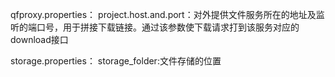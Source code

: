 qfproxy.properties：
    project.host.and.port：对外提供文件服务所在的地址及监听的端口号，用于拼接下载链接。通过该参数使下载请求打到该服务对应的download接口

storage.properties：
    storage_folder:文件存储的位置